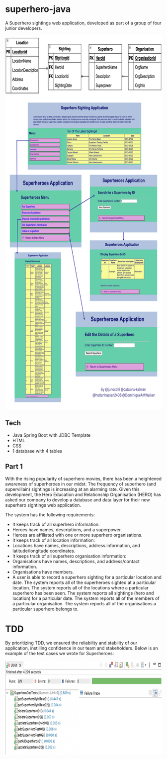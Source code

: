 # superhero-java
A Superhero sightings web application, developed as part of a group of four junior developers.

<img height="200" src="./src/images/diagram.png"> 

<img height="1000" src="./src/images/example-superhero.png"> 

## Tech
- Java Spring Boot with JDBC Template
- HTML
- CSS
- 1 database with 4 tables

## Part 1
With the rising popularity of superhero movies, there has been a heightened awareness of superheroes in our midst. The frequency of superhero (and supervillain) sightings is increasing at an alarming rate. Given this development, the Hero Education and Relationship Organisation (HERO) has asked our company to develop a database and data layer for their new superhero sightings web application.

The system has the following requirements:

- It keeps track of all superhero information.
- Heroes have names, descriptions, and a superpower.
- Heroes are affiliated with one or more superhero organisations.
- It keeps track of all location information:
- Locations have names, descriptions, address information, and latitude/longitude coordinates.
- It keeps track of all superhero organisation information:
- Organisations have names, descriptions, and address/contact information.
- Organisations have members.
- A user is able to record a superhero sighting for a particular location and date.
The system reports all of the superheroes sighted at a particular location.
The system reports all of the locations where a particular superhero has been seen.
The system reports all sightings (hero and location) for a particular date.
The system reports all of the members of a particular organisation.
The system reports all of the organisations a particular superhero belongs to.

# TDD
By prioritizing TDD, we ensured the reliability and stability of our application, instilling confidence in our team and stakeholders. Below is an example of the test cases we wrote for Superheroes: 
<br/><br/>
<img height="300" src="./src/images/superheroes-tests.png"> 

